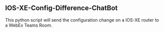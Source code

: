 ## IOS-XE-Config-Difference-ChatBot
This python script will send the configuration change on a IOS-XE router to a WebEx Teams Room.
